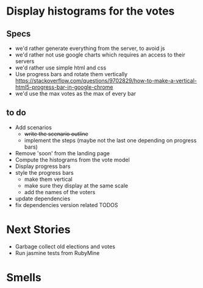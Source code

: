 # Display histograms for the votes

## Specs

* we'd rather generate everything from the server, to avoid js
* we'd rather not use google charts which requires an access to their servers
* we'd rather use simple html and css
* Use progress bars and rotate them vertically https://stackoverflow.com/questions/9702829/how-to-make-a-vertical-html5-progress-bar-in-google-chrome
* we'd use the max votes as the max of every bar

## to do
* Add scenarios
    * ~~write the scenario outline~~
    * implement the steps (maybe not the last one depending on progress bars)
* Remove 'soon' from the landing page
* Compute the histograms from the vote model
* Display progress bars
* style the progress bars
    * make them vertical
    * make sure they display at the same scale
    * add the names of the voters
* update dependencies
* fix dependencies version related TODOS

# Next Stories

* Garbage collect old elections and votes
* Run jasmine tests from RubyMine

# Smells
